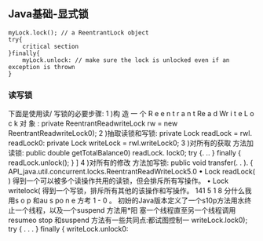 ## Java基础-显式锁




```
myLock.lock(); // a ReentrantLock object
try{
	critical section
}finally{
	myLock.unlock: // make sure the lock is unlocked even if an exception is thrown 
}
```



### 读写锁

下面是使用读/ 写锁的必要步骤:
1 )构 造 一 个 R e e n t r a n t Re a d Wr i t e L o c k 对 象 :
private ReentrantReadwriteLock rw = new ReentrantReadwriteLock0); 2 )抽取读锁和写锁:
private Lock readLock = rwl. readLock0: private Lock writeLock = rwl.writeLock0;
3 )对所有的获取 方法加读锁: public double getTotalBalance0)
readLock. lock0;
try {.
.. }
finally { readLock.unlock(); } ]
4 )对所有的修改 方法加写锁:
public void transfer(. .
).
{
API_java.util.concurrent.locks.ReentrantReadWriteLock5.0 • Lock readLock( )
得到一个可以被多个读操作共用的读锁，但会排斥所有写操作。
• Lock writelock( 得到一个写锁，排斥所有其他的该操作和写操作。
141 5 1 8 分什么我用s o p 和au s po n e 方考 1 - 0 。 初妢的Java版本定义了一个s10p方法用水终止一个线程，以及—个suspend 方法用*阳 塞一个线程直至另一个线程调用resumeo stop 和suspend 方法有一些共同点:都试图控制一
writeLock.lock0); try { . . . }
finally { writeLock.unlock0: 